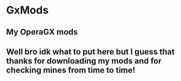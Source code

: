 # GxMods
My OperaGX mods
------------------------------------------------------------------------------------------------------------------------
Well bro idk what to put here but I guess that thanks for downloading my mods and for checking mines from time to time!
------------------------------------------------------------------------------------------------------------------------
